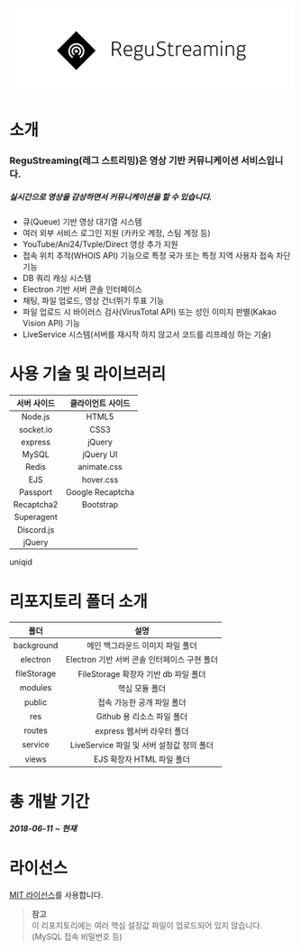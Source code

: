 ![Introduction](res/intro.png)

소개
=============
### ReguStreaming(레그 스트리밍)은 영상 기반 커뮤니케이션 서비스입니다.
##### 실시간으로 영상을 감상하면서 커뮤니케이션을 할 수 있습니다.

* 큐(Queue) 기반 영상 대기열 시스템
* 여러 외부 서비스 로그인 지원 (카카오 계정, 스팀 계정 등)
* YouTube/Ani24/Tvple/Direct 영상 추가 지원
* 접속 위치 추적(WHOIS API) 기능으로 특정 국가 또는 특정 지역 사용자 접속 차단 기능
* DB 쿼리 캐싱 시스템
* Electron 기반 서버 콘솔 인터페이스
* 채팅, 파일 업로드, 영상 건너뛰기 투표 기능
* 파일 업로드 시 바이러스 검사(VirusTotal API) 또는 성인 이미지 판별(Kakao Vision API) 기능
* LiveService 시스템(서버를 재시작 하지 않고서 코드를 리프레싱 하는 기술)

사용 기술 및 라이브러리
=============
서버 사이드 | 클라이언트 사이드
:---:|:---:
Node.js | HTML5
socket.io | CSS3
express | jQuery
MySQL | jQuery UI
Redis | animate.css
EJS | hover.css
Passport | Google Recaptcha
Recaptcha2 | Bootstrap
Superagent |
Discord.js |
jQuery |
uniqid

리포지토리 폴더 소개
=============
폴더 | 설명
:---:|:---:
background | 메인 백그라운드 이미지 파일 폴더
electron | Electron 기반 서버 콘솔 인터페이스 구현 폴더
fileStorage | FileStorage 확장자 기반 db 파일 폴더
modules | 핵심 모듈 폴더
public | 접속 가능한 공개 파일 폴더
res | Github 용 리소스 파일 폴더
routes | express 웹서버 라우터 폴더
service | LiveService 파일 및 서버 설정값 정의 폴더
views | EJS 확장자 HTML 파일 폴더

총 개발 기간
=============
##### 2018-06-11 ~ 현재

라이선스
=============
[MIT 라이선스](https://ko.wikipedia.org/wiki/MIT_%ED%97%88%EA%B0%80%EC%84%9C)를 사용합니다.

> __참고__ <br>
> 이 리포지토리에는 여러 핵심 설정값 파일이 업로드되어 있지 않습니다. (MySQL 접속 비밀번호 등)
